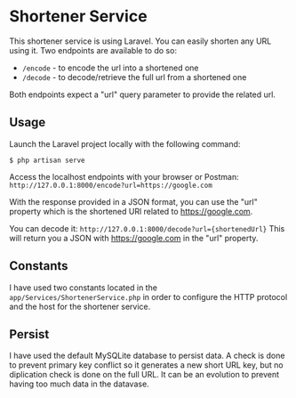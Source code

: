 # Shortener Service

This shortener service is using Laravel.
You can easily shorten any URL using it.
Two endpoints are available to do so:

- `/encode` - to encode the url into a shortened one
- `/decode` - to decode/retrieve the full url from a shortened one

Both endpoints expect a "url" query parameter to provide the related url.

## Usage

Launch the Laravel project locally with the following command:
```
$ php artisan serve
```
Access the localhost endpoints with your browser or Postman:
`http://127.0.0.1:8000/encode?url=https://google.com`

With the response provided in a JSON format, you can use the "url" property which is the shortened URl related to https://google.com.

You can decode it:
`http://127.0.0.1:8000/decode?url={shortenedUrl}`
This will return you a JSON with https://google.com in the "url" property.

## Constants

I have used two constants located in the `app/Services/ShortenerService.php` in order to configure the HTTP protocol and the host for the shortener service.

## Persist

I have used the default MySQLite database to persist data.
A check is done to prevent primary key conflict so it generates a new short URL key, but no diplication check is done on the full URL.
It can be an evolution to prevent having too much data in the datavase.